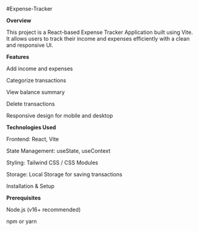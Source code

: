 #Expense-Tracker

**Overview**

This project is a React-based Expense Tracker Application built using Vite. It allows users to track their income and expenses efficiently with a clean and responsive UI.

**Features**

Add income and expenses

Categorize transactions

View balance summary

Delete transactions

Responsive design for mobile and desktop

**Technologies Used**

Frontend: React, Vite

State Management: useState, useContext

Styling: Tailwind CSS / CSS Modules

Storage: Local Storage for saving transactions

Installation & Setup

**Prerequisites**

Node.js (v16+ recommended)

npm or yarn

